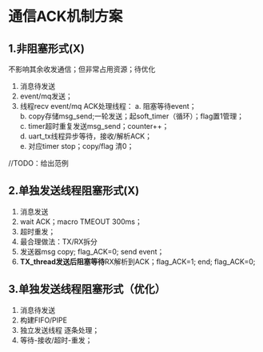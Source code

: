 # 通信ACK机制方案
## 1.非阻塞形式(X)
不影响其余收发通信；但非常占用资源；待优化
1. 消息待发送
2. event/mq发送；
3. 线程recv event/mq
    ACK处理线程：
    a. 阻塞等待event；      
    b. copy存储msg_send;一轮发送；起soft_timer（循环）；flag置1管理；   
    c. timer超时重复发送msg_send；counter++；   
    d. uart_tx线程异步等待，接收/解析ACK；  
    e. 对应timer stop；copy/flag 清0；  

//TODO：给出范例

## 2.单独发送线程阻塞形式(X)
1. 消息发送
2. wait ACK；macro TMEOUT 300ms；
3. 超时重发；
4. 最合理做法：TX/RX拆分
5. 发送器msg copy; flag_ACK=0; send event；
6. **TX_thread发送后阻塞等待**RX解析到ACK；flag_ACK=1; end; flag_ACK=0;

## 3.单独发送线程阻塞形式（优化）
1. 消息待发送
2. 构建FIFO/PIPE 
3. 独立发送线程 逐条处理；
4. 等待-接收/超时-重发；

